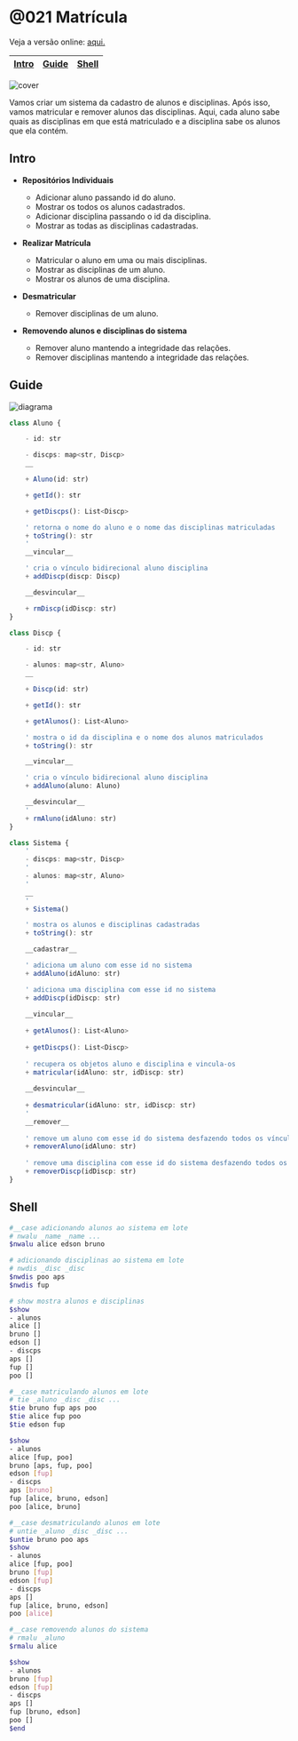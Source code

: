 # @021 Matrícula

Veja a versão online: [aqui.](https://github.com/qxcodepoo/arcade/blob/master/base/021/Readme.md)

<!-- toch -->
[Intro](#intro) | [Guide](#guide) | [Shell](#shell)
-- | -- | --
<!-- toch -->

![cover](https://raw.githubusercontent.com/qxcodepoo/arcade/master/base/021/cover.jpg)

Vamos criar um sistema da cadastro de alunos e disciplinas. Após isso, vamos matricular e remover alunos das disciplinas. Aqui, cada aluno sabe quais as disciplinas em que está matriculado e a disciplina sabe os alunos que ela contém.

## Intro

- **Repositórios Individuais**
  - Adicionar aluno passando id do aluno.
  - Mostrar os todos os alunos cadastrados.
  - Adicionar disciplina passando o id da disciplina.
  - Mostrar as todas as disciplinas cadastradas.

- **Realizar Matrícula**
  - Matricular o aluno em uma ou mais disciplinas.
  - Mostrar as disciplinas de um aluno.
  - Mostrar os alunos de uma disciplina.

- **Desmatricular**
  - Remover disciplinas de um aluno.

- **Removendo alunos e disciplinas do sistema**
  - Remover aluno mantendo a integridade das relações.
  - Remover disciplinas mantendo a integridade das relações.

## Guide

![diagrama](https://raw.githubusercontent.com/qxcodepoo/arcade/master/base/021/diagrama.png)

<!-- load diagrama.puml fenced=ts:filter -->

```ts
class Aluno {

    - id: str

    - discps: map<str, Discp>
    __

    + Aluno(id: str)

    + getId(): str

    + getDiscps(): List<Discp>

    ' retorna o nome do aluno e o nome das disciplinas matriculadas
    + toString(): str
    '
    __vincular__

    ' cria o vínculo bidirecional aluno disciplina
    + addDiscp(discp: Discp)

    __desvincular__

    + rmDiscp(idDiscp: str)
}

class Discp {

    - id: str

    - alunos: map<str, Aluno>
    __

    + Discp(id: str)

    + getId(): str

    + getAlunos(): List<Aluno>

    ' mostra o id da disciplina e o nome dos alunos matriculados
    + toString(): str

    __vincular__

    ' cria o vínculo bidirecional aluno disciplina
    + addAluno(aluno: Aluno)

    __desvincular__
    '
    + rmAluno(idAluno: str)
}

class Sistema {
    '
    - discps: map<str, Discp>
    '
    - alunos: map<str, Aluno>
    '
    __
    '
    + Sistema()

    ' mostra os alunos e disciplinas cadastradas
    + toString(): str

    __cadastrar__

    ' adiciona um aluno com esse id no sistema
    + addAluno(idAluno: str)

    ' adiciona uma disciplina com esse id no sistema
    + addDiscp(idDiscp: str)
    
    __vincular__
    
    + getAlunos(): List<Aluno>
    
    + getDiscps(): List<Discp>
    
    ' recupera os objetos aluno e disciplina e vincula-os
    + matricular(idAluno: str, idDiscp: str)
    
    __desvincular__
    
    + desmatricular(idAluno: str, idDiscp: str)
    '
    __remover__
    
    ' remove um aluno com esse id do sistema desfazendo todos os vínculos
    + removerAluno(idAluno: str)
    
    ' remove uma disciplina com esse id do sistema desfazendo todos os vínculos
    + removerDiscp(idDiscp: str)
}
```

<!-- load -->

## Shell

```bash
#__case adicionando alunos ao sistema em lote
# nwalu _name _name ...
$nwalu alice edson bruno

# adicionando disciplinas ao sistema em lote
# nwdis _disc _disc
$nwdis poo aps
$nwdis fup

# show mostra alunos e disciplinas
$show
- alunos
alice []
bruno []
edson []
- discps
aps []
fup []
poo []

#__case matriculando alunos em lote
# tie _aluno _disc _disc ...
$tie bruno fup aps poo
$tie alice fup poo
$tie edson fup

$show
- alunos
alice [fup, poo]
bruno [aps, fup, poo]
edson [fup]
- discps
aps [bruno]
fup [alice, bruno, edson]
poo [alice, bruno]

#__case desmatriculando alunos em lote
# untie _aluno _disc _disc ...
$untie bruno poo aps
$show
- alunos
alice [fup, poo]
bruno [fup]
edson [fup]
- discps
aps []
fup [alice, bruno, edson]
poo [alice]

#__case removendo alunos do sistema
# rmalu _aluno
$rmalu alice

$show
- alunos
bruno [fup]
edson [fup]
- discps
aps []
fup [bruno, edson]
poo []
$end
```
